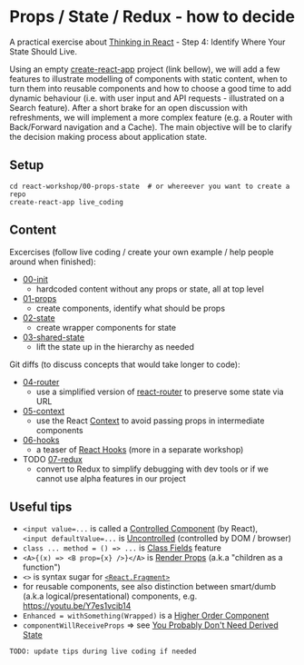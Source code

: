 # Props / State / Redux - how to decide

A practical exercise about [Thinking in React](https://reactjs.org/docs/thinking-in-react.html#step-4-identify-where-your-state-should-live) - Step 4: Identify Where Your State Should Live.

Using an empty [create-react-app]( https://github.com/facebook/create-react-app) project (link bellow), we will add a few features to illustrate modelling of components with static content, when to turn them into reusable components and how to choose a good time to add dynamic behaviour (i.e. with user input and API requests - illustrated on a Search feature). After a short brake for an open discussion with refreshments, we will implement a more complex feature (e.g. a Router with Back/Forward navigation and a Cache). The main objective will be to clarify the decision making process about application state.

## Setup

```
cd react-workshop/00-props-state  # or whereever you want to create a repo
create-react-app live_coding
```

## Content

Excercises (follow live coding / create your own example / help people around when finished):

* [00-init](https://github.com/msd-code-academy/react-workshop/pull/2/commits/d81f4537be988531828311029937428383a94d3b)
  - hardcoded content without any props or state, all at top level
* [01-props](https://github.com/msd-code-academy/react-workshop/pull/2/commits/22d64a3032b6b50b636bbbca3ef38fa090d17f66)
  - create components, identify what should be props
* [02-state](https://github.com/msd-code-academy/react-workshop/pull/2/commits/a895efd0b4e17445a7d2e0c5fae404d327776ce1)
  - create wrapper components for state
* [03-shared-state](https://github.com/msd-code-academy/react-workshop/pull/2/commits/1a1ab7735d40ac0d788e1b92a44d60e7342ca2e4)
  - lift the state up in the hierarchy as needed

Git diffs (to discuss concepts that would take longer to code):

* [04-router](https://github.com/msd-code-academy/react-workshop/pull/2/commits/e36985d36276101782534b8a27a30665e7a324bf)
  - use a simplified version of [react-router](https://reacttraining.com/react-router/web/guides/quick-start) to preserve some state via URL
* [05-context](https://github.com/msd-code-academy/react-workshop/pull/2/commits/7b01848b9f7635ae8bc9d9f75f8a35d19283c76f)
  - use the React [Context](https://reactjs.org/docs/context.html) to avoid passing props in intermediate components
* [06-hooks](76d381db8f44ec2a89ed96b22035552e70ef4bf5)
  - a teaser of [React Hooks](https://reactjs.org/docs/hooks-overview.html) (more in a separate workshop)
* TODO [07-redux]()
  - convert to Redux to simplify debugging with dev tools or if we cannot use alpha features in our project

## Useful tips

* `<input value=...` is called a [Controlled Component](https://reactjs.org/docs/forms.html#controlled-components) (by React),<br>
  `<input defaultValue=...` is [Uncontrolled](https://reactjs.org/docs/uncontrolled-components.html) (controlled by DOM / browser)
* `class ... method = () => ...` is [Class Fields](https://github.com/tc39/proposal-class-fields) feature
* `<A>{(x) => <B prop={x} />}</A>` is [Render Props](https://reactjs.org/docs/render-props.html) (a.k.a "children as a function")
* `<>` is syntax sugar for [`<React.Fragment>`](https://reactjs.org/docs/fragments.html#short-syntax)
* for reusable components, see also distinction between smart/dumb (a.k.a logical/presentational) components, e.g. https://youtu.be/Y7es1vcib14
* `Enhanced = withSomething(Wrapped)` is a [Higher Order Component](https://reactjs.org/docs/higher-order-components.html)
* `componentWillReceiveProps` => see [You Probably Don't Need Derived State](https://reactjs.org/blog/2018/06/07/you-probably-dont-need-derived-state.html)

`TODO: update tips during live coding if needed`

